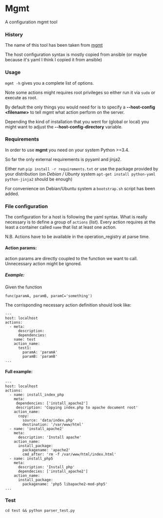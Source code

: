 # Mgmt

A configuration mgmt tool

### History

The name of this tool has been taken from [mgmt](https://github.com/purpleidea/mgmt)

The host configuration syntax is mostly copied from ansible (or maybe because it's yaml I think I copied it from ansible)

### Usage
`mgmt -h` gives you a complete list of options.

Note some actions might requires root privileges so either run it via ``sudo`` or execute as root.

By default the only things you would need for is to specify a **--host-config \<filename>** to tell mgmt what action perform on the server.

Depending the kind of installation that you went for (global or local) you might want to adjust the **--host-config-directory** variable.

### Requirements
In order to use **mgmt** you need on your system Python >=3.4.

So far the only external requirements is pyyaml and jinja2.

Either run `pip install -r requirements.txt` or use the package provided by your distribution (on *Debian / Ubunty* system `apt-get install python-yaml python-jinja2` should be enough)

For convenience on Debian/Ubuntu system a ``bootstrap.sh`` script has been added.

### File configuration
The configuration for a host is following the yaml syntax. What is really necessary is to define a group of ``actions`` (list). Every action requires at the least a container called ``name`` that list at least one action.

N.B. Actions have to be available in the operation_registry at parse time.
#### Action params:

action params are directly coupled to the function we want to call. Unnecessary action might be ignored.

##### Example:
Given the function

``func(paramA, paramB, paramC='something')``

The corrisponding necessary action definition should look like:

```
---
host: localhost
actions:
  - meta:
      description:
      dependencies:
    name: test
    action_name:
      test1:
        paramA: 'paramA'
        paramB: 'paramB'
...
```


#### Full example:
```
---
host: localhost
actions:
  - name: install_index_php
    meta:
     dependencies: ['install_apache2']
     description: 'Copying index.php to apache document root'
    action_name:
      copy:
        source: 'data/index.php'
        destination: '/var/www/html'
  - name: 'install_apache2'
    meta:
      description: 'Install apache'
    action_name:
      install_package:
        packagename: 'apache2'
        cmd_after: 'rm -f /var/www/html/index.html'
  - name: install_php5
    meta:
      description: 'Install php'
      dependecies: ['install_apache2']
    action_name:
      install_package:
        packagename: 'php5 libapache2-mod-php5'
...
```
### Test

`cd test && python parser_test.py`